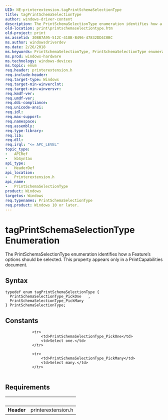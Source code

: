 ```yaml
---
UID: NE:printerextension.tagPrintSchemaSelectionType
title: tagPrintSchemaSelectionType
author: windows-driver-content
description: The PrintSchemaSelectionType enumeration identifies how a Feature’s options should be selected. This property appears only in a PrintCapabilities document.
old-location: print\printschemaselectiontype.htm
old-project: print
ms.assetid: 30BB7A95-512C-418B-B496-47832DD4C0BC
ms.author: windowsdriverdev
ms.date: 2/26/2018
ms.keywords: PrintSchemaSelectionType, PrintSchemaSelectionType enumeration [Print Devices], PrintSchemaSelectionType_PickMany, PrintSchemaSelectionType_PickOne, print.printschemaselectiontype, printerextension/PrintSchemaSelectionType, printerextension/PrintSchemaSelectionType_PickMany, printerextension/PrintSchemaSelectionType_PickOne, tagPrintSchemaSelectionType
ms.prod: windows-hardware
ms.technology: windows-devices
ms.topic: enum
req.header: printerextension.h
req.include-header: 
req.target-type: Windows
req.target-min-winverclnt: 
req.target-min-winversvr: 
req.kmdf-ver: 
req.umdf-ver: 
req.ddi-compliance: 
req.unicode-ansi: 
req.idl: 
req.max-support: 
req.namespace: 
req.assembly: 
req.type-library: 
req.lib: 
req.dll: 
req.irql: "<= APC_LEVEL"
topic_type:
-	APIRef
-	kbSyntax
api_type:
-	HeaderDef
api_location:
-	Printerextension.h
api_name:
-	PrintSchemaSelectionType
product: Windows
targetos: Windows
req.typenames: PrintSchemaSelectionType
req.product: Windows 10 or later.
---
```


# tagPrintSchemaSelectionType Enumeration
The PrintSchemaSelectionType enumeration identifies how a Feature’s options should be selected. This property appears only in a PrintCapabilities document.

## Syntax
```
typedef enum tagPrintSchemaSelectionType {
  PrintSchemaSelectionType_PickOne   ,
  PrintSchemaSelectionType_PickMany
} PrintSchemaSelectionType;
```

## Constants

<table>
            
                <tr>
                    <td>PrintSchemaSelectionType_PickOne</td>
                    <td>Select one.</td>
                </tr>
            
                <tr>
                    <td>PrintSchemaSelectionType_PickMany</td>
                    <td>Select many.</td>
                </tr>
</table>


## Requirements
| &nbsp; | &nbsp; |
| ---- |:---- |
| **Header** | printerextension.h |
